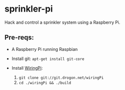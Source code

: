 # sprinkler-pi
Hack and control a sprinkler system using a Raspberry Pi. 

## Pre-reqs:
- A Raspberry Pi running Raspbian
- Install git: `apt-get install git-core `
- Install [WiringPi](http://wiringpi.com/): 
  
  1. `git clone git://git.drogon.net/wiringPi`
  1. `cd ./wiringPi && ./build`
